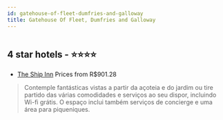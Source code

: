 ```yaml
---
id: gatehouse-of-fleet-dumfries-and-galloway
title: Gatehouse Of Fleet, Dumfries and Galloway
---
```


<center><img src="https://i.travelapi.com/hotels/14000000/13470000/13466000/13465979/7ec0a05d_z.jpg" alt="" /></center>


##  4 star hotels - ⭐️⭐️⭐️⭐️

-    [The Ship Inn](https://www.hurb.com/br/aud/https://www.hurb.com/br/hotels/gatehouse-of-fleet/the-ship-inn-HT-ZWVM?cmp=18055) Prices from R$901.28
   > Contemple fantásticas vistas a partir da açoteia e do jardim ou tire partido das várias comodidades e serviços ao seu dispor, incluindo Wi-fi grátis. O espaço inclui também serviços de concierge e uma área para piqueniques.
